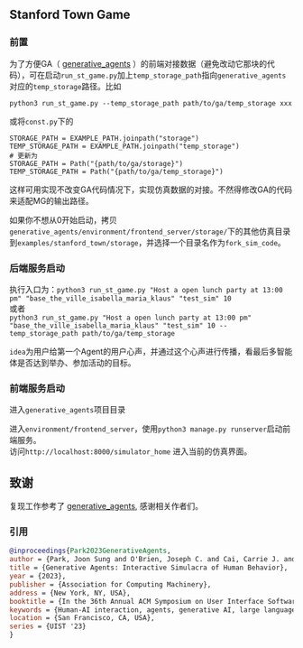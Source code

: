 ## Stanford Town Game

### 前置
为了方便GA（ [generative_agents](https://github.com/joonspk-research/generative_agents) ）的前端对接数据（避免改动它那块的代码），可在启动`run_st_game.py`加上`temp_storage_path`指向`generative_agents`对应的`temp_storage`路径。比如

`python3 run_st_game.py --temp_storage_path path/to/ga/temp_storage xxx`   

或将`const.py`下的

```
STORAGE_PATH = EXAMPLE_PATH.joinpath("storage")
TEMP_STORAGE_PATH = EXAMPLE_PATH.joinpath("temp_storage")
# 更新为
STORAGE_PATH = Path("{path/to/ga/storage}")
TEMP_STORAGE_PATH = Path("{path/to/ga/temp_storage}")
```
这样可用实现不改变GA代码情况下，实现仿真数据的对接。不然得修改GA的代码来适配MG的输出路径。  

如果你不想从0开始启动，拷贝`generative_agents/environment/frontend_server/storage/`下的其他仿真目录到`examples/stanford_town/storage`，并选择一个目录名作为`fork_sim_code`。  

### 后端服务启动
执行入口为：`python3 run_st_game.py "Host a open lunch party at 13:00 pm" "base_the_ville_isabella_maria_klaus" "test_sim" 10`  
或者  
`python3 run_st_game.py "Host a open lunch party at 13:00 pm" "base_the_ville_isabella_maria_klaus" "test_sim" 10 --temp_storage_path path/to/ga/temp_storage`

`idea`为用户给第一个Agent的用户心声，并通过这个心声进行传播，看最后多智能体是否达到举办、参加活动的目标。  

### 前端服务启动
进入`generative_agents`项目目录

进入`environment/frontend_server`，使用`python3 manage.py runserver`启动前端服务。  
访问`http://localhost:8000/simulator_home` 进入当前的仿真界面。  

## 致谢
复现工作参考了 [generative_agents](https://github.com/joonspk-research/generative_agents), 感谢相关作者们。

### 引用
```bib
@inproceedings{Park2023GenerativeAgents,  
author = {Park, Joon Sung and O'Brien, Joseph C. and Cai, Carrie J. and Morris, Meredith Ringel and Liang, Percy and Bernstein, Michael S.},  
title = {Generative Agents: Interactive Simulacra of Human Behavior},  
year = {2023},  
publisher = {Association for Computing Machinery},  
address = {New York, NY, USA},  
booktitle = {In the 36th Annual ACM Symposium on User Interface Software and Technology (UIST '23)},  
keywords = {Human-AI interaction, agents, generative AI, large language models},  
location = {San Francisco, CA, USA},  
series = {UIST '23}
}
```
